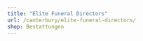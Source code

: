 ```yaml
---
title: "Elite Funeral Directors"
url: /canterbury/elite-funeral-directors/
shop: Bestattungen
---
```


